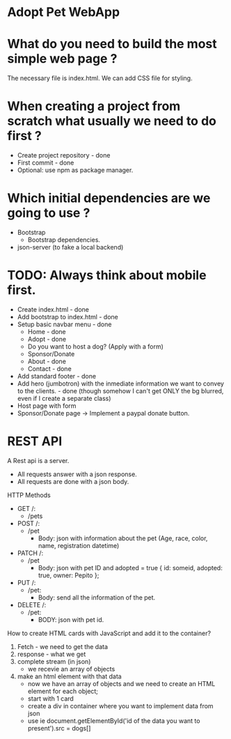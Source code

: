 # Adopt Pet WebApp

# What do you need to build the most simple web page ?

The necessary file is index.html. We can add CSS file for styling. 

# When creating a project from scratch what usually we need to do first ?

- Create project repository - done
- First commit - done
- Optional: use npm as package manager.

# Which initial dependencies are we going to use ?

- Bootstrap
  - Bootstrap dependencies.
- json-server (to fake a local backend)

# TODO: Always think about mobile first.
- Create index.html - done 
- Add bootstrap to index.html - done
- Setup basic navbar menu - done
  - Home - done
  - Adopt - done
  - Do you want to host a dog? (Apply with a form)
  - Sponsor/Donate
  - About - done 
  - Contact - done
- Add standard footer - done
- Add hero (jumbotron) with the inmediate information we want to convey to the clients. - done (though somehow I can't get ONLY the bg blurred, even if I create a separate class)
- Host page with form
- Sponsor/Donate page -> Implement a paypal donate button.

# REST API

A Rest api is a server.
- All requests answer with a json response.
- All requests are done with a json body.

HTTP Methods
  - GET /: 
    -  /pets
  - POST /: 
    - /pet
      - Body: json with information about the pet (Age, race, color, name, registration datetime)
  - PATCH /:
    - /pet
      - Body: json with pet ID and adopted = true { id: someid, adopted: true, owner: Pepito };
  - PUT /:
    - /pet:
      - Body: send all the information of the pet.
  - DELETE /:
    - /pet:
      - BODY: json with pet id. 

How to create HTML cards with JavaScript and add it to the container?
 1. Fetch - we need to get the data
 2. response - what we get
 3. complete stream (in json)
    - we recevie an array of objects
 4. make an html element with that data
    - now we have an array of objects and we need to create an HTML element for each object;
    - start with 1 card
    - create a div in container where you want to implement data from json
    - use ie document.getElementById('id of the data you want to present').src = dogs[]


